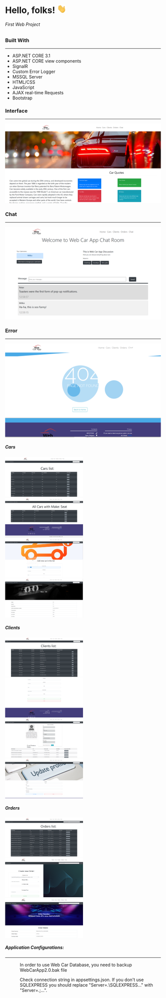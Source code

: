 
# Hello, folks! <img src="https://raw.githubusercontent.com/mitko1725/WebCarApp/main/images/wave.gif" width="30px">
<h6>First Web Project</h6>


<h3>Built With</h3>
<hr/>
<ul>
<li>ASP.NET CORE 3.1</li>
<li>ASP.NET CORE view components</li>
<li>SignalR</li>
<li>Custom Error Logger</li>
<li>MSSQL Server</li>
<li>HTML/CSS</li>
<li>JavaScript</li>
<li>AJAX real-time Requests</li>
<li>Bootstrap</li>
</ul>


<h3>Interface</h3>
<hr/>
<img src="https://raw.githubusercontent.com/mitko1725/WebCarApp/main/images/Intro.PNG"/>

<h3>Chat</h3>
<hr/>
<img src="https://raw.githubusercontent.com/mitko1725/WebCarApp/main/images/Chat.PNG"/>

<h3>Error</h3>
<hr/>
<img src="https://raw.githubusercontent.com/mitko1725/WebCarApp/main/images/Error.PNG"/>

<h5>Cars</h5>


<p float="left">
  <img src="https://raw.githubusercontent.com/mitko1725/WebCarApp/main/images/cars1.PNG" width="50%" />
  <img src="https://raw.githubusercontent.com/mitko1725/WebCarApp/main/images/cars2.PNG" width="50%" /> 
  <img src="https://raw.githubusercontent.com/mitko1725/WebCarApp/main/images/cars3.PNG" width="50%" />
  <img src="https://raw.githubusercontent.com/mitko1725/WebCarApp/main/images/cars4.PNG" width="50%" />
</p>


</hr>

<h5>Clients</h5>


<p float="left">
  <img src="https://raw.githubusercontent.com/mitko1725/WebCarApp/main/images/clients1.PNG" width="50%" />
  <img src="https://raw.githubusercontent.com/mitko1725/WebCarApp/main/images/clients2.PNG" width="50%" /> 
  <img src="https://raw.githubusercontent.com/mitko1725/WebCarApp/main/images/clients3.PNG" width="50%" />
  <img src="https://raw.githubusercontent.com/mitko1725/WebCarApp/main/images/clients4.PNG" width="50%" />
</p>


</hr>
<h5>Orders</h5>


<p float="left">
  <img src="https://raw.githubusercontent.com/mitko1725/WebCarApp/main/images/orders1.PNG" width="50%" />
  <img src="https://raw.githubusercontent.com/mitko1725/WebCarApp/main/images/orders2.PNG" width="50%" />
  <img src="https://raw.githubusercontent.com/mitko1725/WebCarApp/main/images/orders3.PNG" width="50%" />
  
</p>


</hr>


<h5>Application Configurations:</h5>


<hr/>
<ul>
<ul>In order to use Web Car Database, you need to backup WebCarApp2.0.bak file</ul>
<ul>Check connection string in appsettings.json. If you don't use SQLEXPRESS you should replace "Server=.\SQLEXPRESS..." with "Server=.;...".</ul>

</ul>


